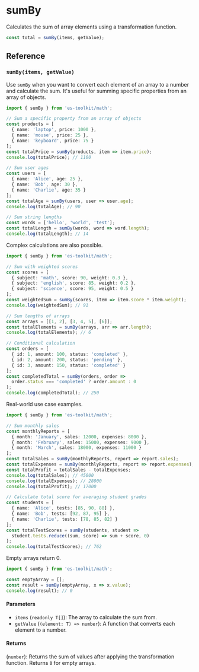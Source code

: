 # sumBy

Calculates the sum of array elements using a transformation function.

```typescript
const total = sumBy(items, getValue);
```

## Reference

### `sumBy(items, getValue)`

Use `sumBy` when you want to convert each element of an array to a number and calculate the sum. It's useful for summing specific properties from an array of objects.

```typescript
import { sumBy } from 'es-toolkit/math';

// Sum a specific property from an array of objects
const products = [
  { name: 'laptop', price: 1000 },
  { name: 'mouse', price: 25 },
  { name: 'keyboard', price: 75 }
];
const totalPrice = sumBy(products, item => item.price);
console.log(totalPrice); // 1100

// Sum user ages
const users = [
  { name: 'Alice', age: 25 },
  { name: 'Bob', age: 30 },
  { name: 'Charlie', age: 35 }
];
const totalAge = sumBy(users, user => user.age);
console.log(totalAge); // 90

// Sum string lengths
const words = ['hello', 'world', 'test'];
const totalLength = sumBy(words, word => word.length);
console.log(totalLength); // 14
```

Complex calculations are also possible.

```typescript
import { sumBy } from 'es-toolkit/math';

// Sum with weighted scores
const scores = [
  { subject: 'math', score: 90, weight: 0.3 },
  { subject: 'english', score: 85, weight: 0.2 },
  { subject: 'science', score: 95, weight: 0.5 }
];
const weightedSum = sumBy(scores, item => item.score * item.weight);
console.log(weightedSum); // 91

// Sum lengths of arrays
const arrays = [[1, 2], [3, 4, 5], [6]];
const totalElements = sumBy(arrays, arr => arr.length);
console.log(totalElements); // 6

// Conditional calculation
const orders = [
  { id: 1, amount: 100, status: 'completed' },
  { id: 2, amount: 200, status: 'pending' },
  { id: 3, amount: 150, status: 'completed' }
];
const completedTotal = sumBy(orders, order =>
  order.status === 'completed' ? order.amount : 0
);
console.log(completedTotal); // 250
```

Real-world use case examples.

```typescript
import { sumBy } from 'es-toolkit/math';

// Sum monthly sales
const monthlyReports = [
  { month: 'January', sales: 12000, expenses: 8000 },
  { month: 'February', sales: 15000, expenses: 9000 },
  { month: 'March', sales: 18000, expenses: 11000 }
];
const totalSales = sumBy(monthlyReports, report => report.sales);
const totalExpenses = sumBy(monthlyReports, report => report.expenses);
const totalProfit = totalSales - totalExpenses;
console.log(totalSales); // 45000
console.log(totalExpenses); // 28000
console.log(totalProfit); // 17000

// Calculate total score for averaging student grades
const students = [
  { name: 'Alice', tests: [85, 90, 88] },
  { name: 'Bob', tests: [92, 87, 95] },
  { name: 'Charlie', tests: [78, 85, 82] }
];
const totalTestScores = sumBy(students, student =>
  student.tests.reduce((sum, score) => sum + score, 0)
);
console.log(totalTestScores); // 762
```

Empty arrays return 0.

```typescript
import { sumBy } from 'es-toolkit/math';

const emptyArray = [];
const result = sumBy(emptyArray, x => x.value);
console.log(result); // 0
```

#### Parameters

- `items` (`readonly T[]`): The array to calculate the sum from.
- `getValue` (`(element: T) => number`): A function that converts each element to a number.

#### Returns

(`number`): Returns the sum of values after applying the transformation function. Returns `0` for empty arrays.
